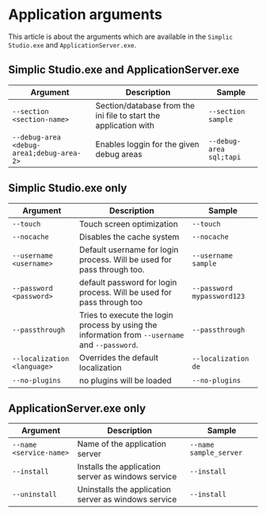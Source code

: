 # Application arguments

This article is about the arguments which are available in the `Simplic Studio.exe` and `ApplicationServer.exe`.

## Simplic Studio.exe and ApplicationServer.exe

| Argument                  | Description                                                       | Sample                                               |
|----------------------|-------------------------------------------------------------------|------------------------------------------------------|
| `--section <section-name>` | Section/database from the ini file to start the application with                             | `--section sample` |
| `--debug-area <debug-area1;debug-area-2>` | Enables loggin for the given debug areas                             | `--debug-area sql;tapi` |

## Simplic Studio.exe only

| Argument                  | Description                                                       | Sample                                               |
|----------------------|-------------------------------------------------------------------|------------------------------------------------------|
| `--touch` | Touch screen optimization                            | `--touch` |
| `--nocache` | Disables the cache system                            | `--nocache` |
| `--username <username>` | Default username for login process. Will be used for pass through too.                          | `--username sample` |
| `--password <password>` | default password for login process. Will be used for pass through too                            | `--password mypassword123` |
| `--passthrough` | Tries to execute the login process by using the information from `--username` and `--password`.                            | `--passthrough` |
| `--localization <language>` | Overrides the default localization                            | `--localization de` |
| `--no-plugins` | no plugins will be loaded                            | `--no-plugins` |

## ApplicationServer.exe only

| Argument                  | Description                                                       | Sample                                               |
|----------------------|-------------------------------------------------------------------|------------------------------------------------------|
| `--name <service-name>` | Name of the application server                             | `--name sample_server` |
| `--install` | Installs the application server as windows service                             | `--install` |
| `--uninstall` | Uninstalls the application server as windows service                             | `--install` |